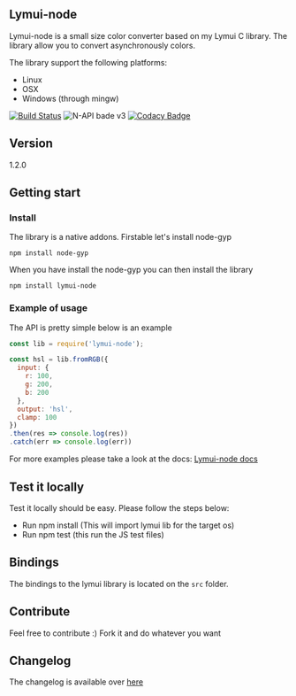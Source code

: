 ## Lymui-node

Lymui-node is a small size color converter based on my Lymui C library. The library allow you to convert asynchronously colors.

The library support the following platforms:

- Linux
- OSX
- Windows (through mingw)

[![Build Status](https://dev.azure.com/androidgs2/lymui/_apis/build/status/MarcInthaamnouay.lymui-node?branchName=master)](https://dev.azure.com/androidgs2/lymui/_build/latest?definitionId=2&branchName=master)
![N-API bade v3](https://img.shields.io/badge/N--API-v3-green.svg)
[![Codacy Badge](https://api.codacy.com/project/badge/Grade/45d85b05a49647d68cf5ea9a53e1ced4)](https://www.codacy.com/app/mintha/lymui-node?utm_source=github.com&amp;utm_medium=referral&amp;utm_content=MarcInthaamnouay/lymui-node&amp;utm_campaign=Badge_Grade)

## Version

1.2.0

## Getting start

### Install

The library is a native addons. Firstable let's install node-gyp

```shell
npm install node-gyp
```

When you have install the node-gyp you can then install the library

```shell
npm install lymui-node
```

### Example of usage

The API is pretty simple below is an example

```js
const lib = require('lymui-node');

const hsl = lib.fromRGB({
  input: {
    r: 100,
    g: 200,
    b: 200
  },
  output: 'hsl',
  clamp: 100
})
.then(res => console.log(res))
.catch(err => console.log(err))
```

For more examples please take a look at the docs: [Lymui-node docs](https://marcinthaamnouay.github.io/lymui-node/docs/)

## Test it locally

Test it locally should be easy. Please follow the steps below:

- Run npm install (This will import lymui lib for the target os)
- Run npm test (this run the JS test files)

## Bindings

The bindings to the lymui library is located on the ```src``` folder.

## Contribute

Feel free to contribute :) Fork it and do whatever you want

## Changelog

The changelog is available over [here](docs/changelog.md)
